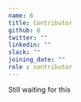 ```yaml
---
name: 6
title: Contributor
github: 6
twitter: ""
linkedin: ""
slack: ""
joining_date: ""
role : contributor
---
```


Still waiting for this
